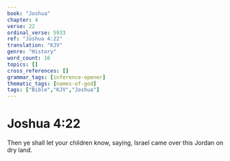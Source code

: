 ```yaml
---
book: "Joshua"
chapter: 4
verse: 22
ordinal_verse: 5933
ref: "Joshua 4:22"
translation: "KJV"
genre: "History"
word_count: 16
topics: []
cross_references: []
grammar_tags: [inference-opener]
thematic_tags: [names-of-god]
tags: ["Bible","KJV","Joshua"]
---
```


# Joshua 4:22

Then ye shall let your children know, saying, Israel came over this Jordan on dry land.
